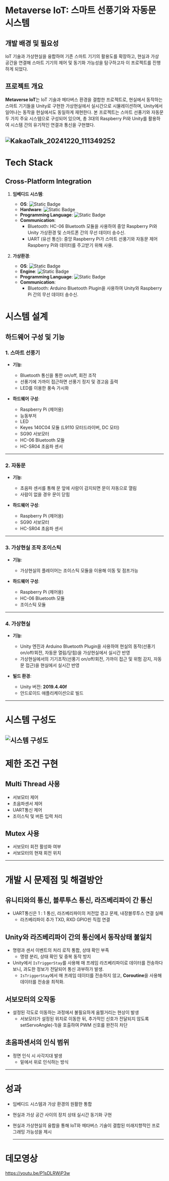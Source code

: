# Metaverse IoT: 스마트 선풍기와 자동문 시스템

## 개발 배경 및 필요성
IoT 기술과 가상현실을 융합하여 기존 스마트 기기의 활용도를 확장하고, 현실과 가상 공간을 연결해 스마트 기기의 제어 및 동기화 가능성을 탐구하고자 이 프로젝트를 진행하게 되었다.

## 프로젝트 개요

**Metaverse IoT**는 IoT 기술과 메타버스 환경을 결합한 프로젝트로, 현실에서 동작하는 스마트 기기들을 Unity로 구현한 가상현실에서 실시간으로 시뮬레이션하며, Unity에서 일어나는 동작을 현실에서도 동일하게 재현한다.
본 프로젝트는 스마트 선풍기와 자동문 두 가지 주요 시스템으로 구성되어 있으며, 총 3대의 Raspberry Pi와 Unity를 활용하여 시스템 간의 유기적인 연결과 통신을 구현했다.

![KakaoTalk_20241220_111349252](https://github.com/user-attachments/assets/3c85586a-171f-4fdb-be99-41098872f360)
---
# Tech Stack

## Cross-Platform Integration
1. **임베디드 시스템**:
   - **OS**: ![Static Badge](https://img.shields.io/badge/Raspberry%20Pi%20OS-A22846?style=flat&logo=raspberrypi&logoColor=white)
   - **Hardware**: ![Static Badge](https://img.shields.io/badge/Raspberry%20Pi%205-A22846?style=flat&logo=raspberrypi&logoColor=white)
   - **Programming Language**: ![Static Badge](https://img.shields.io/badge/C-A8B9CC?style=flat&logo=c&logoColor=white)
   - **Communication**: 
        - Bluetooth: HC-06 Bluetooth 모듈을 사용하여 중앙 Raspberry Pi와 Unity 가상환경 및 스마트폰 간의 무선 데이터 송수신.
        - UART (유선 통신): 중앙 Raspberry Pi가 스마트 선풍기와 자동문 제어 Raspberry Pi와 데이터를 주고받기 위해 사용.

2. **가상환경**:
   - **OS**: ![Static Badge](https://img.shields.io/badge/Android-34A853?style=flat&logo=android&logoColor=white)
   - **Engine**: ![Static Badge](https://img.shields.io/badge/unity%203D-FFFFFF?style=flat&logo=unity&logoColor=black)
   - **Programming Language**: ![Static Badge](https://img.shields.io/badge/C%23-512BD4?style=flat&logoColor=white)
   - **Communication**: 
        - Bluetooth: Arduino Bluetooth Plugin을 사용하여 Unity와 Raspberry Pi 간의 무선 데이터 송수신.

# 시스템 설계

## 하드웨어 구성 및 기능

### 1. 스마트 선풍기
- **기능**:  
  - Bluetooth 통신을 통한 on/off, 회전 조작  
  - 선풍기에 가까이 접근하면 선풍기 정지 및 경고음 출력
  - LED를 이용한 풍속 가시화

- **하드웨어 구성**:  
  - Raspberry Pi (제어용)  
  - 능동부저
  - LED
  - Keyes 140C04 모듈 (L9110 모터드라이버, DC 모터)
  - SG90 서보모터  
  - HC-06 Bluetooth 모듈  
  - HC-SR04 초음파 센서
---

### 2. 자동문
- **기능**:  
  - 초음파 센서를 통해 문 앞에 사람이 감지되면 문이 자동으로 열림  
  - 사람이 없을 경우 문이 닫힘  

- **하드웨어 구성**:  
  - Raspberry Pi (제어용)  
  - SG90 서보모터  
  - HC-SR04 초음파 센서
---

### 3. 가상현실 조작 조이스틱
- **기능**:  
  - 가상현실의 플레이어는 조이스틱 모듈을 이용해 이동 및 점프가능

- **하드웨어 구성**:  
  - Raspberry Pi (제어용) 
  - HC-06 Bluetooth 모듈
  - 조이스틱 모듈
---

### 4. 가상현실
- **기능**:  
  - Unity 엔진과 Arduino Bluetooth Plugin을 사용하여 현실의 동작(선풍기 on/off/회전, 자동문 열림/닫힘)을 가상현실에서 실시간 반영
  - 가상현실에서의 기기조작(선풍기 on/off/회전, 가까이 접근 및 위험 감지, 자동문 접근)을 현실에서 실시간 반영

- **빌드 환경**:
   - Unity 버전: **2019.4.40f**
   - 안드로이드 애플리케이션으로 빌드
---

# 시스템 구성도
![시스템 구성도](https://github.com/user-attachments/assets/91a337bc-2f2b-4937-9009-a42c51dc158f)
---

# 제한 조건 구현

## Multi Thread 사용
   - 서보모터 제어
   - 초음파센서 제어
   - UART통신 제어
   - 조이스틱 및 버튼 입력 처리
     
## Mutex 사용
   - 서보모터 회전 활성화 여부
   - 서보모터의 현재 회전 위치
---

# 개발 시 문제점 및 해결방안

## 유니티와의 통신, 블루투스 통신, 라즈베리파이 간 통신
   - UART통신은 1 : 1 통신, 라즈베리파이의 저전압 경고 문제, 내장블루투스 연결 실패
      - 라즈베리파이 추가 TXD, RXD GPIO핀 직접 연결
    
## Unity와 라즈베리파이 간의 통신에서 동작상태 불일치
   - 명령과 센서 이벤트의 처리 로직 통합, 상태 확인 부족
      - 명령 분리, 상태 확인 및 중복 동작 방지
   - Unity에서 `IsTriggerStay`를 사용해 매 프레임 라즈베리파이로 데이터를 전송하다 보니, 과도한 정보가 전달되어 통신 과부하가 발생.
      - `IsTriggerStay`에서 매 프레임 데이터를 전송하지 않고, **Coroutine**을 사용해 데이터를 전송을 최적화.
    
## 서보모터의 오작동
   - 설정된 각도로 이동하는 과정에서 불필요하게 움찔거리는 현상이 발생
      - 서보모터가 설정된 위치로 이동한 뒤, 추가적인 신호가 전달되지 않도록 setServoAngle(-1)을 호출하여 PWM 신호를 완전히 차단
    
## 초음파센서의 인식 범위
   - 정면 인식 시 사각지대 발생
      - 밑에서 위로 인식하는 방식
---

# 성과
- 임베디드 시스템과 가상 환경의 원활한 통합
- 현실과 가상 공간 사이의 장치 상태 실시간 동기화 구현
- 현실과 가상현실의 융합을 통해 IoT와 메타버스 기술이 결합된 미래지향적인 프로그래밍 가능성을 제시

  ---
# 데모영상
https://youtu.be/P1sDLRWjP3w
